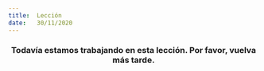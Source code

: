 ```yaml
---
title:  Lección
date:   30/11/2020
---
```


### <center>Todavía estamos trabajando en esta lección. Por favor, vuelva más tarde.</center>
